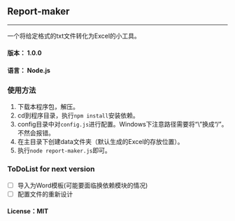 ## Report-maker

---
一个将给定格式的txt文件转化为Excel的小工具。

#### 版本： 1.0.0
#### 语言：  Node.js

### 使用方法
1. 下载本程序包，解压。
2. cd到程序目录，执行`npm install`安装依赖。
3. config目录中对`config.js`进行配置。Windows下注意路径需要将“\”换成“/”。不然会报错。
4. 在主目录下创建data文件夹（默认生成的Excel的存放位置）。
5. 执行`node report-maker.js`即可。

### ToDoList for next version
- [ ]  导入为Word模板(可能要面临换依赖模块的情况)
- [ ]  配置文件的重新设计

#### License：MIT